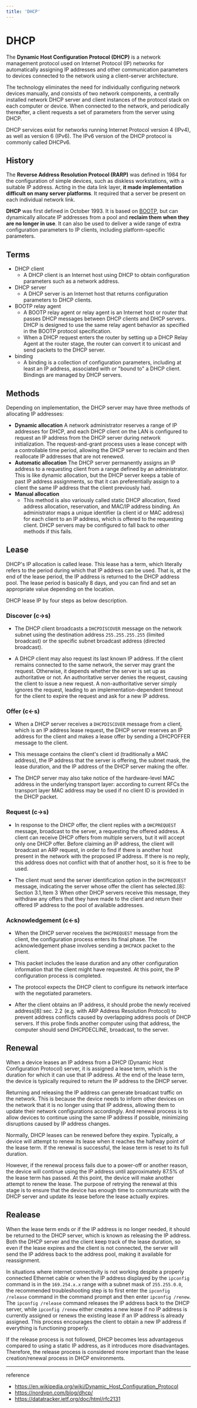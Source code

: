 ```yaml
---
title: 'DHCP'
---
```

# DHCP

The **Dynamic Host Configuration Protocol (DHCP)** is a network management protocol used on Internet Protocol (IP) networks for automatically assigning IP addresses and other communication parameters to devices connected to the network using a client–server architecture.

The technology eliminates the need for individually configuring network devices manually, and consists of two network components, a centrally installed network DHCP server and client instances of the protocol stack on each computer or device. When connected to the network, and periodically thereafter, a client requests a set of parameters from the server using DHCP.

DHCP services exist for networks running Internet Protocol version 4 (IPv4), as well as version 6 (IPv6). The IPv6 version of the DHCP protocol is commonly called DHCPv6.

## History

The **Reverse Address Resolution Protocol (RARP)** was defined in 1984 for the configuration of simple devices, such as diskless workstations, with a suitable IP address. Acting in the data link layer, **it made implementation difficult on many server platforms**. It required that a server be present on each individual network link. 

**DHCP** was first defined in October 1993. It is based on [BOOTP](https://en.wikipedia.org/wiki/Bootstrap_Protocol), but can dynamically allocate IP addresses from a pool and **reclaim them when they are no longer in use**. It can also be used to deliver a wide range of extra configuration parameters to IP clients, including platform-specific parameters.

## Terms

- DHCP client
  - A DHCP client is an Internet host using DHCP to obtain configuration parameters such as a network address.
- DHCP server
  - A DHCP server is an Internet host that returns configuration parameters to DHCP clients.
-  BOOTP relay agent
    - A BOOTP relay agent or relay agent is an Internet host or router that passes DHCP messages between DHCP clients and DHCP servers. DHCP is designed to use the same relay agent behavior as specified in the BOOTP protocol specification.
    - When a DHCP request enters the router by setting up a DHCP Relay Agent at the router stage, the router can convert it to unicast and send packets to the DHCP server.
- binding
    - A binding is a collection of configuration parameters, including at least an IP address, associated with or "bound to" a DHCP client.  Bindings are managed by DHCP servers.

## Methods

Depending on implementation, the DHCP server may have three methods of allocating IP addresses:

- **Dynamic allocation**
    A network administrator reserves a range of IP addresses for DHCP, and each DHCP client on the LAN is configured to request an IP address from the DHCP server during network initialization. The request-and-grant process uses a lease concept with a controllable time period, allowing the DHCP server to reclaim and then reallocate IP addresses that are not renewed.
- **Automatic allocation**
    The DHCP server permanently assigns an IP address to a requesting client from a range defined by an administrator. This is like dynamic allocation, but the DHCP server keeps a table of past IP address assignments, so that it can preferentially assign to a client the same IP address that the client previously had.
- **Manual allocation**
    - This method is also variously called static DHCP allocation, fixed address allocation, reservation, and MAC/IP address binding. An administrator maps a unique identifier (a client id or MAC address) for each client to an IP address, which is offered to the requesting client. DHCP servers may be configured to fall back to other methods if this fails.

## Lease

DHCP's IP allocation is called lease. This lease has a term, which literally refers to the period during which that IP address can be used. That is, at the end of the lease period, the IP address is returned to the DHCP address pool. The lease period is basically 8 days, and you can find and set an appropriate value depending on the location.

DHCP lease IP by four steps as below description.

### Discover (c->s)

- The DHCP client broadcasts a `DHCPDISCOVER` message on the network subnet using the destination address `255.255.255.255` (limited broadcast) or the specific subnet broadcast address (directed broadcast).

- A DHCP client may also request its last known IP address. If the client remains connected to the same network, the server may grant the request. Otherwise, it depends whether the server is set up as authoritative or not. An authoritative server denies the request, causing the client to issue a new request. A non-authoritative server simply ignores the request, leading to an implementation-dependent timeout for the client to expire the request and ask for a new IP address.

### Offer (c<-s)

- When a DHCP server receives a `DHCPDISCOVER` message from a client, which is an IP address lease request, the DHCP server reserves an IP address for the client and makes a lease offer by sending a DHCPOFFER message to the client.

- This message contains the client's client id (traditionally a MAC address), the IP address that the server is offering, the subnet mask, the lease duration, and the IP address of the DHCP server making the offer.
  
- The DHCP server may also take notice of the hardware-level MAC address in the underlying transport layer: according to current RFCs the transport layer MAC address may be used if no client ID is provided in the DHCP packet.

### Request (c->s)

- In response to the DHCP offer, the client replies with a `DHCPREQUEST` message, broadcast to the server, a requesting the offered address. A client can receive DHCP offers from multiple servers, but it will accept only one DHCP offer. Before claiming an IP address, the client will broadcast an ARP request, in order to find if there is another host present in the network with the proposed IP address. If there is no reply, this address does not conflict with that of another host, so it is free to be used.

- The client must send the server identification option in the `DHCPREQUEST` message, indicating the server whose offer the client has selected.[8]: Section 3.1, Item 3  When other DHCP servers receive this message, they withdraw any offers that they have made to the client and return their offered IP address to the pool of available addresses.

### Acknowledgement (c<-s)

- When the DHCP server receives the `DHCPREQUEST` message from the client, the configuration process enters its final phase. The acknowledgement phase involves sending a `DHCPACK` packet to the client.

- This packet includes the lease duration and any other configuration information that the client might have requested. At this point, the IP configuration process is completed.

- The protocol expects the DHCP client to configure its network interface with the negotiated parameters.

- After the client obtains an IP address, it should probe the newly received address[8]: sec. 2.2  (e.g. with ARP Address Resolution Protocol) to prevent address conflicts caused by overlapping address pools of DHCP servers. If this probe finds another computer using that address, the computer should send DHCPDECLINE, broadcast, to the server.

## Renewal

When a device leases an IP address from a DHCP (Dynamic Host Configuration Protocol) server, it is assigned a lease term, which is the duration for which it can use that IP address. At the end of the lease term, the device is typically required to return the IP address to the DHCP server.

Returning and releasing the IP address can generate broadcast traffic on the network. This is because the device needs to inform other devices on the network that it is no longer using that IP address, allowing them to update their network configurations accordingly. And renewal process is to allow devices to continue using the same IP address if possible, minimizing disruptions caused by IP address changes.

Normally, DHCP leases can be renewed before they expire. Typically, a device will attempt to renew its lease when it reaches the halfway point of the lease term. If the renewal is successful, the lease term is reset to its full duration.

However, if the renewal process fails due to a power-off or another reason, the device will continue using the IP address until approximately 87.5% of the lease term has passed. At this point, the device will make another attempt to renew the lease. The purpose of retrying the renewal at this stage is to ensure that the device has enough time to communicate with the DHCP server and update its lease before the lease actually expires.

## Realease

When the lease term ends or if the IP address is no longer needed, it should be returned to the DHCP server, which is known as releasing the IP address. Both the DHCP server and the client keep track of the lease duration, so even if the lease expires and the client is not connected, the server will send the IP address back to the address pool, making it available for reassignment.

In situations where internet connectivity is not working despite a properly connected Ethernet cable or when the IP address displayed by the `ipconfig` command is in the `169.254.x.x` range with a subnet mask of `255.255.0.0`, the recommended troubleshooting step is to first enter the `ipconfig /release` command in the command prompt and then enter `ipconfig /renew`. The `ipconfig /release` command releases the IP address back to the DHCP server, while `ipconfig /renew` either creates a new lease if no IP address is currently assigned or renews the existing lease if an IP address is already assigned. This process encourages the client to obtain a new IP address if everything is functioning properly.

If the release process is not followed, DHCP becomes less advantageous compared to using a static IP address, as it introduces more disadvantages. Therefore, the release process is considered more important than the lease creation/renewal process in DHCP environments.

---
reference
- https://en.wikipedia.org/wiki/Dynamic_Host_Configuration_Protocol
- https://nordvpn.com/blog/dhcp/
- https://datatracker.ietf.org/doc/html/rfc2131